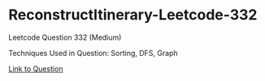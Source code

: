 # ReconstructItinerary-Leetcode-332

Leetcode Question 332 (Medium)

Techniques Used in Question:
Sorting, DFS, Graph

[Link to Question](https://leetcode.com/problems/reconstruct-itinerary/)
